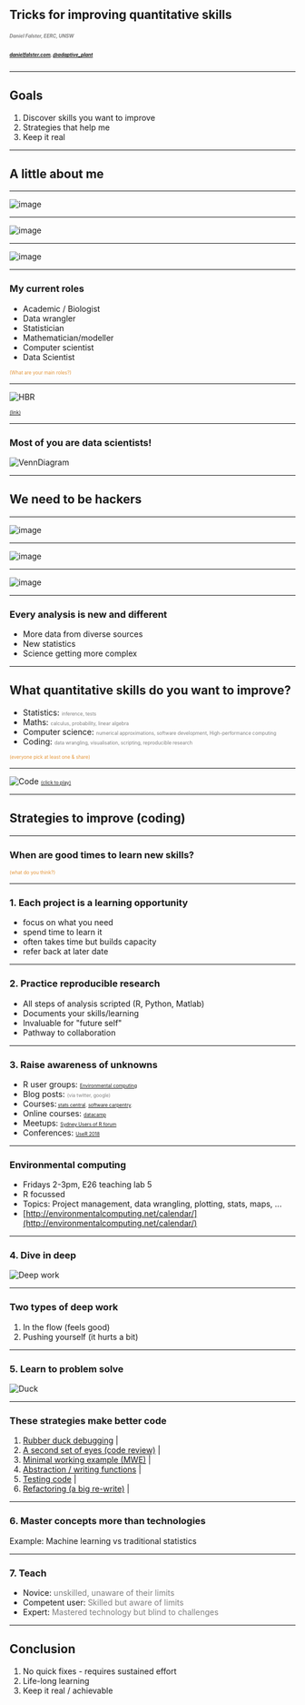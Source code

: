 ## Tricks for improving quantitative skills
##### <span style="font-size:0.6em; color:gray"> Daniel Falster, EERC, UNSW </span>
##### <span style="font-size:0.6em; color:gray"> [danielfalster.com](danielfalster.com), [@adaptive_plant](https://twitter.com/adaptive_plant)</span>

---

## Goals

1. Discover skills you want to improve
2. Strategies that help me
3. Keep it real

---

## A little about me

---
![image](assets/Falster_eqns.jpg)

---
![image](assets/code.png)

---
![image](assets/Dandigit.jpg)

---

### My current roles

- Academic / Biologist
- Data wrangler
- Statistician
- Mathematician/modeller
- Computer scientist
- Data Scientist

<span style="font-size:0.6em; color:#e49436"> (What are your main roles?) </span>

---

![HBR](assets/Data_scientist.png)

<span style="font-size:0.6em; color:#e49436"> [(link)](https://hbr.org/2012/10/data-scientist-the-sexiest-job-of-the-21st-century) </span>

---

### Most of you are data scientists!

![VennDiagram](assets/VennDiagram.png)

---

## We need to be hackers

---
![image](assets/GenBank.jpg)

---
![image](assets/MOL.png)

---
![image](assets/Sensors.png)

---

### Every analysis is new and different

- More data from diverse sources
- New statistics
- Science getting more complex

---

## What quantitative skills do you want to improve?

- Statistics: <span style="font-size:0.6em; color:gray">
inference, tests </span>
- Maths: <span style="font-size:0.6em; color:gray">calculus, probability, linear algebra</span>
- Computer science: <span style="font-size:0.6em; color:gray">numerical approximations, software development, High-performance computing</span>
- Coding: <span style="font-size:0.6em; color:gray">data wrangling, visualisation, scripting, reproducible research</span>

<span style="font-size:0.6em; color:#e49436"> (everyone pick at least one & share) </span>

---

![Code](assets/LearnToCode.png)
<span style="font-size:0.6em"> [(click to play)](https://www.youtube.com/watch?v=qYZF6oIZtfc) </span>

---

## Strategies to improve (coding)

---

### When are good times to learn new skills?

<span style="font-size:0.6em; color:#e49436"> (what do you think?) </span>

---

### 1. Each project is a learning opportunity

- focus on what you need
- spend time to learn it
- often takes time but builds capacity
- refer back at later date


---

### 2. Practice reproducible research

- All steps of analysis scripted (R, Python, Matlab)
- Documents your skills/learning
- Invaluable for "future self"
- Pathway to collaboration

---

### 3. Raise awareness of unknowns

- R user groups: <span style="font-size:0.6em; color:gray"> [Environmental computing](http://environmentalcomputing.net/calendar/) </span>
- Blog posts: <span style="font-size:0.6em; color:gray"> (via twitter, google) </span>
- Courses:<span style="font-size:0.6em; color:gray"> [stats central](http://www.analytical.unsw.edu.au/facilities/stats-central-2), [software carpentry](software-carpentry.org), </span>
- Online courses: <span style="font-size:0.6em; color:gray">[datacamp](https://www.datacamp.com/)</span>
- Meetups: <span style="font-size:0.6em; color:gray">[Sydney Users of R forum](https://www.meetup.com/R-Users-Sydney) </span>
- Conferences: <span style="font-size:0.6em; color:gray"> [UseR 2018](https://www.r-project.org/conferences.html) </span>

---

### Environmental computing

- Fridays 2-3pm, E26 teaching lab 5
- R focussed
- Topics: Project management, data wrangling, plotting, stats, maps, ...
- [http://environmentalcomputing.net/calendar/](http://environmentalcomputing.net/calendar/)

---

### 4. Dive in deep

![Deep work](https://images-na.ssl-images-amazon.com/images/I/41k-9d0WZyL._SX322_BO1,204,203,200_.jpg)

---

### Two types of deep work

1. In the flow (feels good)
2. Pushing yourself (it hurts a bit)


---

### 5. Learn to problem solve

![Duck](https://upload.wikimedia.org/wikipedia/commons/d/d5/Rubber_duck_assisting_with_debugging.jpg)

---

### These strategies make better code

1. [Rubber duck debugging](https://rubberduckdebugging.com/) |
2. [A second set of eyes (code review)](https://en.wikipedia.org/wiki/Code_review) |
3. [Minimal working example (MWE)](https://en.wikipedia.org/wiki/Minimal_Working_Example) |
4. [Abstraction / writing functions](https://en.wikipedia.org/wiki/Abstraction) |
5. [Testing code](https://en.wikipedia.org/wiki/Unit_testing) |
6. [Refactoring (a big re-write)](https://en.wikipedia.org/wiki/Code_refactoring) |

---

### 6. Master concepts more than technologies

Example: Machine learning vs traditional statistics

---

### 7. Teach

* Novice:  <span style="color:grey">unskilled, unaware of their limits  </span>
* Competent user:  <span style="color:grey"> Skilled but aware of limits </span>
* Expert: <span style="color:grey"> Mastered technology but blind to challenges </span>

---

## Conclusion

1. No quick fixes - requires sustained effort
2. Life-long learning
3. Keep it real / achievable
